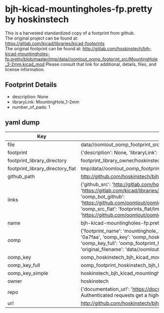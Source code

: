 # bjh-kicad-mountingholes-fp.pretty by hoskinstech  
This is a harvested standardized copy of a footprint from github.  
The original project can be found at:  
https://gitlab.com/kicad/libraries/kicad-footprints  
The original footprint can be found at:
http://gitlab.com/hoskinstech/bjh-kicad-mountingholes-fp.pretty/blob/master/tmp/data//oomlout_oomp_footprint_src/MountingHole_3-2mm.kicad_mod
Please consult that link for additional, details, files, and license information.  
## Footprint Details
* description: None  
* libraryLink: MountingHole_1-2mm  
* number_of_pads: 1  
## yaml dump  
| Key | Value |  
| --- | --- |  
| file | data//oomlout_oomp_footprint_src/bjh-kicad-mountingholes-fp.pretty/MountingHole_1-2mm.kicad_mod |  
| footprint | {'description': None, 'libraryLink': 'MountingHole_1-2mm', 'number_of_pads': 1} |  
| footprint_library_directory | footprint_library_owner/hoskinstech_bjh-kicad-mountingholes-fp.pretty |  
| footprint_library_directory_flat | tmp/data//oomlout_oomp_footprint_src/footprints_flat/hoskinstech_bjh_kicad_mountingholes_fp_mountinghole_1_2mm/working |  
| github_path | http://github.com/hoskinstech/bjh-kicad-mountingholes-fp.pretty/blob/master/tmp/data//oomlout_oomp_footprint_src/MountingHole_1-2mm.kicad_mod |  
| links | {'github_src': 'http://gitlab.com/hoskinstech/bjh-kicad-mountingholes-fp.pretty/blob/master/tmp/data//oomlout_oomp_footprint_src/MountingHole_3-2mm.kicad_mod', 'github_src_repo': 'https://gitlab.com/kicad/libraries/kicad-footprints', 'oomp_bot': 'tmp/data//oomlout_oomp_footprint_src/footprints/hoskinstech_bjh_kicad_mountingholes_fp_mountinghole_1_2mm/working', 'oomp_bot_github': 'https://github.com/oomlout/oomlout_oomp_footprint_bot/tree/main/tmp/data//oomlout_oomp_footprint_src/footprints/hoskinstech_bjh_kicad_mountingholes_fp_mountinghole_1_2mm/working', 'oomp_src_flat': 'footprints_flat/tmp/data//oomlout_oomp_footprint_src/footprints_flat/hoskinstech_bjh_kicad_mountingholes_fp_mountinghole_1_2mm/working', 'oomp_src_flat_github': 'https://github.com/oomlout/oomlout_oomp_footprint_src/tree/main/tmp/data//oomlout_oomp_footprint_src/footprints_flat/hoskinstech_bjh_kicad_mountingholes_fp_mountinghole_1_2mm/working'} |  
| name | bjh-kicad-mountingholes-fp.pretty |  
| oomp | {'footprint_name': 'mountinghole_1_2mm', 'library_name': 'bjh_kicad_mountingholes_fp', 'md5': '0a7faa4393789f86e9f3e82f959e6ade', 'md5_10': '0a7faa4393', 'md5_5': '0a7fa', 'md5_6': '0a7faa', 'oomp_key': 'oomp_hoskinstech_bjh_kicad_mountingholes_fp_mountinghole_1_2mm', 'oomp_key_extra': 'oomp_footprint_hoskinstech_bjh_kicad_mountingholes_fp_mountinghole_1_2mm', 'oomp_key_full': 'oomp_footprint_hoskinstech_bjh_kicad_mountingholes_fp_mountinghole_1_2mm_0a7faa', 'oomp_key_simple': 'hoskinstech_bjh_kicad_mountingholes_fp_mountinghole_1_2mm', 'original_filename': 'data//oomlout_oomp_footprint_src/bjh-kicad-mountingholes-fp.pretty/MountingHole_1-2mm.kicad_mod', 'owner_name': 'hoskinstech'} |  
| oomp_key | oomp_hoskinstech_bjh_kicad_mountingholes_fp_mountinghole_1_2mm |  
| oomp_key_full | oomp_footprint_hoskinstech_bjh_kicad_mountingholes_fp_mountinghole_1_2mm |  
| oomp_key_simple | hoskinstech_bjh_kicad_mountingholes_fp_mountinghole_1_2mm |  
| owner | hoskinstech |  
| repo | {'documentation_url': 'https://docs.github.com/rest/overview/resources-in-the-rest-api#rate-limiting', 'message': "API rate limit exceeded for 84.66.142.224. (But here's the good news: Authenticated requests get a higher rate limit. Check out the documentation for more details.)"} |  
| url | http://github.com/hoskinstech/bjh-kicad-mountingholes-fp.pretty |  

